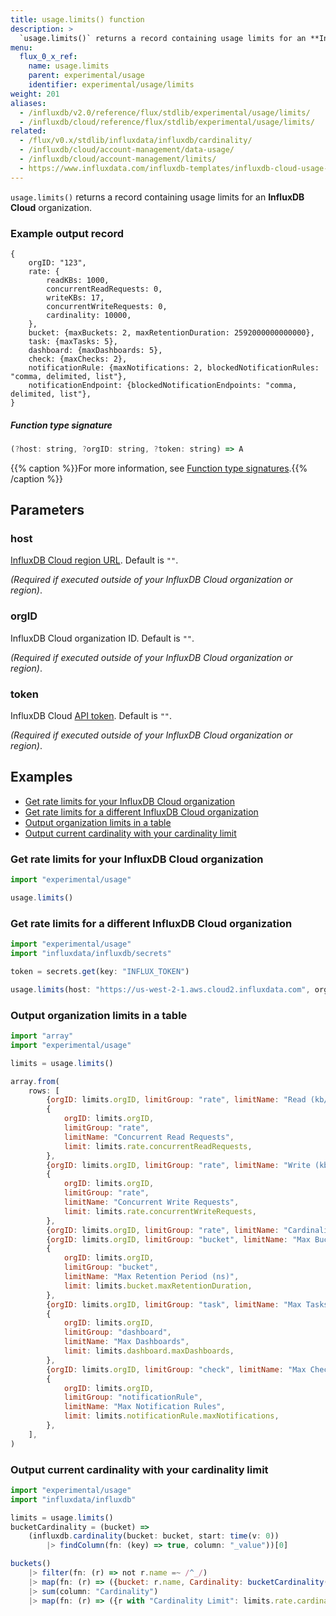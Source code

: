 ```yaml
---
title: usage.limits() function
description: >
  `usage.limits()` returns a record containing usage limits for an **InfluxDB Cloud** organization.
menu:
  flux_0_x_ref:
    name: usage.limits
    parent: experimental/usage
    identifier: experimental/usage/limits
weight: 201
aliases:
  - /influxdb/v2.0/reference/flux/stdlib/experimental/usage/limits/
  - /influxdb/cloud/reference/flux/stdlib/experimental/usage/limits/
related:
  - /flux/v0.x/stdlib/influxdata/influxdb/cardinality/
  - /influxdb/cloud/account-management/data-usage/
  - /influxdb/cloud/account-management/limits/
  - https://www.influxdata.com/influxdb-templates/influxdb-cloud-usage-dashboard/, InfluxDB Cloud Usage – Community Template
---
```


<!------------------------------------------------------------------------------

IMPORTANT: This page was generated from comments in the Flux source code. Any
edits made directly to this page will be overwritten the next time the
documentation is generated. 

To make updates to this documentation, update the function comments above the
function definition in the Flux source code:

https://github.com/influxdata/flux/blob/master/stdlib/experimental/usage/usage.flux#L305-L319

Contributing to Flux: https://github.com/influxdata/flux#contributing
Fluxdoc syntax: https://github.com/influxdata/flux/blob/master/docs/fluxdoc.md

------------------------------------------------------------------------------->

`usage.limits()` returns a record containing usage limits for an **InfluxDB Cloud** organization.

### Example output record
```
{
    orgID: "123",
    rate: {
        readKBs: 1000,
        concurrentReadRequests: 0,
        writeKBs: 17,
        concurrentWriteRequests: 0,
        cardinality: 10000,
    },
    bucket: {maxBuckets: 2, maxRetentionDuration: 2592000000000000},
    task: {maxTasks: 5},
    dashboard: {maxDashboards: 5},
    check: {maxChecks: 2},
    notificationRule: {maxNotifications: 2, blockedNotificationRules: "comma, delimited, list"},
    notificationEndpoint: {blockedNotificationEndpoints: "comma, delimited, list"},
}
```

##### Function type signature

```js
(?host: string, ?orgID: string, ?token: string) => A
```

{{% caption %}}For more information, see [Function type signatures](/flux/v0.x/function-type-signatures/).{{% /caption %}}

## Parameters

### host

[InfluxDB Cloud region URL](https://docs.influxdata.com/influxdb/cloud/reference/regions/).
Default is `""`.

_(Required if executed outside of your InfluxDB Cloud organization or region)_.

### orgID

InfluxDB Cloud organization ID. Default is `""`.

_(Required if executed outside of your InfluxDB Cloud organization or region)_.

### token

InfluxDB Cloud [API token](https://docs.influxdata.com/influxdb/cloud/security/tokens/).
Default is `""`.

_(Required if executed outside of your InfluxDB Cloud organization or region)_.


## Examples

- [Get rate limits for your InfluxDB Cloud organization](#get-rate-limits-for-your-influxdb-cloud-organization)
- [Get rate limits for a different InfluxDB Cloud organization](#get-rate-limits-for-a-different-influxdb-cloud-organization)
- [Output organization limits in a table](#output-organization-limits-in-a-table)
- [Output current cardinality with your cardinality limit](#output-current-cardinality-with-your-cardinality-limit)

### Get rate limits for your InfluxDB Cloud organization

```js
import "experimental/usage"

usage.limits()

```


### Get rate limits for a different InfluxDB Cloud organization

```js
import "experimental/usage"
import "influxdata/influxdb/secrets"

token = secrets.get(key: "INFLUX_TOKEN")

usage.limits(host: "https://us-west-2-1.aws.cloud2.influxdata.com", orgID: "x000X0x0xx0X00x0", token: token)

```


### Output organization limits in a table

```js
import "array"
import "experimental/usage"

limits = usage.limits()

array.from(
    rows: [
        {orgID: limits.orgID, limitGroup: "rate", limitName: "Read (kb/s)", limit: limits.rate.readKBs},
        {
            orgID: limits.orgID,
            limitGroup: "rate",
            limitName: "Concurrent Read Requests",
            limit: limits.rate.concurrentReadRequests,
        },
        {orgID: limits.orgID, limitGroup: "rate", limitName: "Write (kb/s)", limit: limits.rate.writeKBs},
        {
            orgID: limits.orgID,
            limitGroup: "rate",
            limitName: "Concurrent Write Requests",
            limit: limits.rate.concurrentWriteRequests,
        },
        {orgID: limits.orgID, limitGroup: "rate", limitName: "Cardinality", limit: limits.rate.cardinality},
        {orgID: limits.orgID, limitGroup: "bucket", limitName: "Max Buckets", limit: limits.bucket.maxBuckets},
        {
            orgID: limits.orgID,
            limitGroup: "bucket",
            limitName: "Max Retention Period (ns)",
            limit: limits.bucket.maxRetentionDuration,
        },
        {orgID: limits.orgID, limitGroup: "task", limitName: "Max Tasks", limit: limits.task.maxTasks},
        {
            orgID: limits.orgID,
            limitGroup: "dashboard",
            limitName: "Max Dashboards",
            limit: limits.dashboard.maxDashboards,
        },
        {orgID: limits.orgID, limitGroup: "check", limitName: "Max Checks", limit: limits.check.maxChecks},
        {
            orgID: limits.orgID,
            limitGroup: "notificationRule",
            limitName: "Max Notification Rules",
            limit: limits.notificationRule.maxNotifications,
        },
    ],
)

```


### Output current cardinality with your cardinality limit

```js
import "experimental/usage"
import "influxdata/influxdb"

limits = usage.limits()
bucketCardinality = (bucket) =>
    (influxdb.cardinality(bucket: bucket, start: time(v: 0))
        |> findColumn(fn: (key) => true, column: "_value"))[0]

buckets()
    |> filter(fn: (r) => not r.name =~ /^_/)
    |> map(fn: (r) => ({bucket: r.name, Cardinality: bucketCardinality(bucket: r.name)}))
    |> sum(column: "Cardinality")
    |> map(fn: (r) => ({r with "Cardinality Limit": limits.rate.cardinality}))

```

